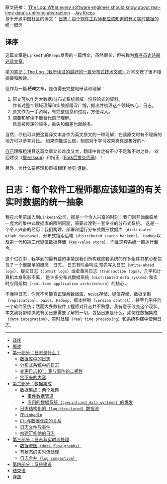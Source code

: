 原文链接： [The Log: What every software engineer should know about real-time data's unifying abstraction](https://engineering.linkedin.com/distributed-systems/log-what-every-software-engineer-should-know-about-real-time-datas-unifying) - [Jay Kreps](http://www.linkedin.com/in/jaykreps)   
基于开源中国社区的译文： [日志：每个软件工程师都应该知道的有关实时数据的统一概念](http://www.oschina.net/translate/log-what-every-software-engineer-should-know-about-real-time-datas-unifying)

译序
-----------------

这篇文章是`LinkedIn`的`Kreps`发表的一篇博文，虽然很长，但被称为[程序员史诗般必读文章](http://bryanpendleton.blogspot.hk/2014/01/the-log-epic-software-engineering.html)。

[学习笔记：The Log（我所读过的最好的一篇分布式技术文章）](http://www.cnblogs.com/foreach-break/p/notes_about_distributed_system_and_The_log.html)对本文做了很不错摘要和解读。

但作为一篇***经典***文章，是值得去完整地研读和理解：

1. 原文可以作为大数据/分布式系统领域一份导论式的资料。   
    作者对整个领域理解和实战都精深广博，抓出并梳理这个领域核心：日志。
1. 原文作为一手资料，有完整信息和过程，方便深入。
1. 摘要和解读不能替代自己理解。  
    信息被传递的越多，丢失和偏差也就越多。

当然，你也可以把这篇译文本身作为英文原文的一种理解，在读原文时有不理解的地方可以参考对比。
如果你能这么做，相信对于学习效果真真是极好的～

[自己](http://weibo.com/oldratlee)理解粗浅且这篇文章又长难度又大，翻译中肯定有不少不足和不对之处，
欢迎建议（[提交Issue](https://github.com/oldratlee/translations/issues)）和指正（[Fork后提交代码](https://github.com/oldratlee/translations/fork)）！

另外，为什么要整理和审校翻译 参见 [译跋](translation-postscript.md)。

日志：每个软件工程师都应该知道的有关实时数据的统一抽象
=====================================================================

我在六年前加入到`LinkedIn`公司，那是一个令人兴奋的时刻：我们刚开始面临单一庞大的集中式数据库的限制问题，需要过渡到一套专业的分布式系统。
这是一个令人兴奋的经历：我们构建、部署和运行分布式图形数据库（`distributed graph database`）、分布式搜索后端（`distributed search backend`）、
`Hadoop`以及第一代和第二代键值数据存储（`key-value store`），而且这套系统一直运行至今。

这个过程中，我学到的最有益的事情是我们所构建这套系统的许多组件其核心都包含了一个很简单的概念：日志。
日志有时会叫成 预先写入日志（`write-ahead logs`）、提交日志（`commit logs`）或者事务日志（`transaction logs`），几乎和计算机本身形影不离，
是许多分布式数据系统（`distributed data system`）和实时应用架构（`real-time application architecture`）的核心。

不懂得日志，你就不可能真正理解数据库、`NoSQL`存储、键值存储、数据复制（`replication`）、`paxos`、`Hadoop`、版本控制（`version control`），甚至几乎任何一个软件系统；然而大多数软件工程师对日志并不熟悉。我有意于改变这个现状。
本文我将带你浏览有关日志需要了解的一切，包括日志是什么，如何在数据集成（`data integration`）、实时处理（`real time processing`）和系统构建中使用日志。

-----------------

- [译序](#译序)
- [概述](#日志每个软件工程师都应该知道的有关实时数据的统一抽象)
- [第一部分：日志是什么？](part1-what-s-a-log.md)
    - [数据库中的日志](part1-what-s-a-log.md#数据库中的日志)
    - [分布式系统中的日志](part1-what-s-a-log.md#分布式系统中的日志)
    - [变更日志101：表与事件的二相性](part1-what-s-a-log.md#变更日志101表与事件的二相性)
    - [接下来的内容](part1-what-s-a-log.md#接下来的内容)
- [第二部分：数据集成](part2-data-integration.md)
    - [数据集成：两个难题](part2-data-integration.md#数据集成两个难题)
        - [事件数据管道](part2-data-integration.md#事件数据管道)
        - [专用的数据系统（`specialized data systems`）的爆发](part2-data-integration.md#专用的数据系统specialized-data-systems的爆发)
    - [日志结构化的（`log-structured`）数据流](part2-data-integration.md#日志结构化的log-structured数据流)
    - [在`LinkedIn`](part2-data-integration.md#在linkedin)
    - [`ETL`与数据仓库的关系](part2-data-integration.md#etl与数据仓库的关系)
    - [日志文件与事件](part2-data-integration.md#日志文件与事件)
    - [构建可伸缩的日志](part2-data-integration.md#构建可伸缩的日志)
- [第三部分：日志与实时流处理](part3-logs-and-real-time-stream-processing.md)
    - [数据流图（`data flow graphs`）](part3-logs-and-real-time-stream-processing.md#数据流图data-flow-graphs)
    - [有状态的实时流处理](part3-logs-and-real-time-stream-processing.md#有状态的实时流处理)
    - [日志合并（`log compaction`）](part3-logs-and-real-time-stream-processing.md#日志合并log-compaction)
- [第四部分：系统建设](part4-system-building.md)
- [结束语](the-end.md)
- [译跋](translation-postscript.md)
